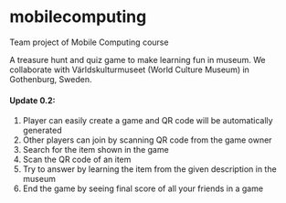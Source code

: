 # mobilecomputing
Team project of Mobile Computing course

A treasure hunt and quiz game to make learning fun in museum.
We collaborate with Världskulturmuseet (World Culture Museum) in Gothenburg, Sweden.

#### Update 0.2:

1. Player can easily create a game and QR code will be automatically generated
2. Other players can join by scanning QR code from the game owner
3. Search for the item shown in the game
4. Scan the QR code of an item
5. Try to answer by learning the item from the given description in the museum
6. End the game by seeing final score of all your friends in a game
